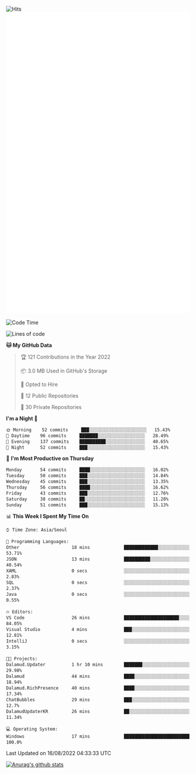 ![Hits](https://hits.seeyoufarm.com/api/count/incr/badge.svg?url=https%3A%2F%2Fgithub.com%2Fkokose1234&count_bg=%2379C83D&title_bg=%23555555&icon=apple.svg&icon_color=%23E7E7E7&title=hits&edge_flat=false)
<br/>
![Metrics](https://github.com/kokose1234/kokose1234/blob/main/github-metrics.svg)

<!--START_SECTION:waka-->
![Code Time](http://img.shields.io/badge/Code%20Time-664%20hrs%2014%20mins-blue)

![Lines of code](https://img.shields.io/badge/From%20Hello%20World%20I%27ve%20Written-936%20Thousand%20lines%20of%20code-blue)

**🐱 My GitHub Data** 

> 🏆 121 Contributions in the Year 2022
 > 
> 📦 3.0 MB Used in GitHub's Storage 
 > 
> 💼 Opted to Hire
 > 
> 📜 12 Public Repositories 
 > 
> 🔑 30 Private Repositories  
 > 
**I'm a Night 🦉** 

```text
🌞 Morning    52 commits     ███░░░░░░░░░░░░░░░░░░░░░░   15.43% 
🌆 Daytime    96 commits     ███████░░░░░░░░░░░░░░░░░░   28.49% 
🌃 Evening    137 commits    ██████████░░░░░░░░░░░░░░░   40.65% 
🌙 Night      52 commits     ███░░░░░░░░░░░░░░░░░░░░░░   15.43%

```
📅 **I'm Most Productive on Thursday** 

```text
Monday       54 commits     ████░░░░░░░░░░░░░░░░░░░░░   16.02% 
Tuesday      50 commits     ███░░░░░░░░░░░░░░░░░░░░░░   14.84% 
Wednesday    45 commits     ███░░░░░░░░░░░░░░░░░░░░░░   13.35% 
Thursday     56 commits     ████░░░░░░░░░░░░░░░░░░░░░   16.62% 
Friday       43 commits     ███░░░░░░░░░░░░░░░░░░░░░░   12.76% 
Saturday     38 commits     ██░░░░░░░░░░░░░░░░░░░░░░░   11.28% 
Sunday       51 commits     ███░░░░░░░░░░░░░░░░░░░░░░   15.13%

```


📊 **This Week I Spent My Time On** 

```text
⌚︎ Time Zone: Asia/Seoul

💬 Programming Languages: 
Other                    18 mins             █████████████░░░░░░░░░░░░   53.71% 
JSON                     13 mins             ██████████░░░░░░░░░░░░░░░   40.54% 
XAML                     0 secs              ░░░░░░░░░░░░░░░░░░░░░░░░░   2.83% 
SQL                      0 secs              ░░░░░░░░░░░░░░░░░░░░░░░░░   2.37% 
Java                     0 secs              ░░░░░░░░░░░░░░░░░░░░░░░░░   0.55%

🔥 Editors: 
VS Code                  26 mins             █████████████████████░░░░   84.05% 
Visual Studio            4 mins              ███░░░░░░░░░░░░░░░░░░░░░░   12.81% 
IntelliJ                 0 secs              ░░░░░░░░░░░░░░░░░░░░░░░░░   3.15%

🐱‍💻 Projects: 
Dalamud.Updater          1 hr 10 mins        ███████░░░░░░░░░░░░░░░░░░   29.98% 
Dalamud                  44 mins             ████░░░░░░░░░░░░░░░░░░░░░   18.94% 
Dalamud.RichPresence     40 mins             ████░░░░░░░░░░░░░░░░░░░░░   17.34% 
ChatBubbles              29 mins             ███░░░░░░░░░░░░░░░░░░░░░░   12.7% 
DalamudUpdaterKR         26 mins             ██░░░░░░░░░░░░░░░░░░░░░░░   11.34%

💻 Operating System: 
Windows                  17 mins             █████████████████████████   100.0%

```


 Last Updated on 16/08/2022 04:33:33 UTC
<!--END_SECTION:waka-->

[![Anurag's github stats](https://github-readme-stats.vercel.app/api?username=kokose1234&theme=dracula)](https://github.com/anuraghazra/github-readme-stats)



	
